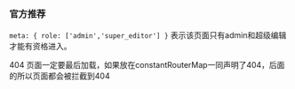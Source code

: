 #

### 官方推荐
  ```meta: { role: ['admin','super_editor'] }``` 表示该页面只有admin和超级编辑才能有资格进入。  

  404 页面一定要最后加载，如果放在constantRouterMap一同声明了404，后面的所以页面都会被拦截到404  
